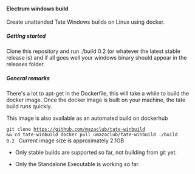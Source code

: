 #### Electrum windows build

Create unattended Tate Windows builds on Linux using docker.

##### Getting started


Clone this repository and run ./build 0.2 (or whatever the latest stable release is) and if
all goes well your windows binary should appear in the releases folder.

##### General remarks

There's a lot to apt-get in the Dockerfile, this will take a while to build 
the docker image. Once the docker image is built on your machine, the tate build 
runs quickly. 

This image is also available as an automated build on dockerhub

<code>git clone https://github.com/mazaclub/tate-winbuild && cd tate-winbuild
docker pull umazaclub/tate-winbuild
./build 0.2
</code>
Current image size is approximately 2.1GB 

* Only stable builds are supported so far, not building from git yet.

* Only the Standalone Executable is working so far.
